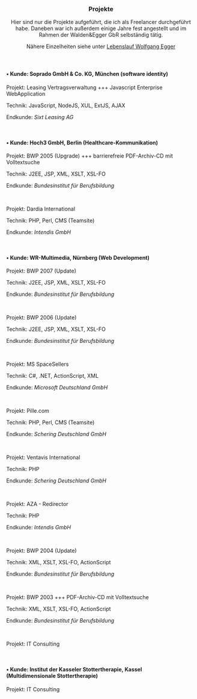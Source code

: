 <div class='content'>
    <article>
        <section class='hidden' id='sec_projects'>
            <header>
                <h1>
                    <a id='#projects'>Projekte</a>
                </h1>
                <p>
                Hier sind nur die Projekte aufgeführt, die ich als
                Freelancer durchgeführt habe. Daneben war ich außerdem einige
                Jahre fest angestellt und im Rahmen der Walden&Egger GbR
                selbständig tätig.
                </p>
                <p>
                    Nähere Einzelheiten siehe unter <a
                        href="http://www.framlin.info/cv" target="_blank">Lebenslauf
                    Wolfgang Egger</a>
                </p>
            </header>
            <div class="customers">
                <h4>
                    &bull;&nbsp;Kunde:&nbsp;<span class="customer_firm">Soprado GmbH & Co. KG</span>,&nbsp;<span
                        class="customer_place">München</span><span
                        class="customer_description">&nbsp;(software identity)</span>
                </h4>
                <div class="customer_project">
                    <span class="invisible">Projekt: </span><span class="project_name">Leasing Vertragsverwaltung +++ Javascript Enterprise WebApplication</span>
                    <p class="project_skills">Technik: JavaScript, NodeJS, XUL, ExtJS, AJAX</p>
                    <p class="project_endcustomer">
                        Endkunde: <em>Sixt Leasing AG</em>
                    </p>
                </div>
					<span class="invisible">
						<p>&nbsp;</p>
					</span>
            </div>
            <div class="customers">
                <h4>
                    &bull;&nbsp;Kunde:&nbsp;<span class="customer_firm">Hoch3 GmbH</span>,&nbsp;<span
                        class="customer_place">Berlin</span><span
                        class="customer_description">&nbsp;(Healthcare-Kommunikation)</span>
                </h4>
                <div class="customer_project">
                    <span class="invisible">Projekt: </span><span class="project_name">BWP
							2005 (Upgrade) +++ barrierefreie PDF-Archiv-CD mit Volltextsuche</span>
                    <p class="project_skills">Technik: J2EE, JSP, XML, XSLT,
                        XSL-FO</p>
                    <p class="project_endcustomer">
                        Endkunde: <em>Bundesinstitut für Berufsbildung</em>
                    </p>
                </div>
					<span class="invisible">
						<p>&nbsp;</p>
					</span>
                <div class="customer_project">
                    <span class="invisible">Projekt: </span><span class="project_name"
                        >Dardia	International</span>
                    <p class="project_skills">Technik: PHP, Perl, CMS (Teamsite)</p>
                    <p class="project_endcustomer">
                        Endkunde: <em>Intendis GmbH</em>
                    </p>
                </div>
					<span class="invisible">
						<p>&nbsp;</p>
					</span>
            </div>
            <div class="customers">
                <h4>
                    &bull;&nbsp;Kunde:&nbsp;<span class="customer_firm">WR-Multimedia</span>,&nbsp;<span
                        class="customer_place">Nürnberg</span><span
                        class="customer_description">&nbsp;(Web Development)</span>
                </h4>
                <div class="customer_project">
                    <span class="invisible">Projekt: </span><span class="project_name">BWP
							2007 (Update)</span>
                    <p class="project_skills">Technik: J2EE, JSP, XML, XSLT,
                        XSL-FO</p>
                    <p class="project_endcustomer">
                        Endkunde: <em>Bundesinstitut für Berufsbildung</em>
                    </p>
                </div>
					<span class="invisible">
						<p>&nbsp;</p>
					</span>
                <div class="customer_project">
                    <span class="invisible">Projekt: </span><span class="project_name">BWP
							2006 (Update)</span>
                    <p class="project_skills">Technik: J2EE, JSP, XML, XSLT,
                        XSL-FO</p>
                    <p class="project_endcustomer">
                        Endkunde: <em>Bundesinstitut für Berufsbildung</em>
                    </p>
                </div>
					<span class="invisible">
						<p>&nbsp;</p>
					</span>
                <div class="customer_project">
                    <span class="invisible">Projekt: </span><span class="project_name">MS
							SpaceSellers</span>
                    <p class="project_skills">Technik: C#, .NET, ActionScript, XML</p>
                    <p class="project_endcustomer">
                        Endkunde: <em>Microsoft Deutschland GmbH</em>
                    </p>
                </div>
					<span class="invisible">
						<p>&nbsp;</p>
					</span>
                <div class="customer_project">
                    <span class="invisible">Projekt: </span><span class="project_name">Pille.com</span>
                    <p class="project_skills">Technik: PHP, Perl, CMS (Teamsite)</p>
                    <p class="project_endcustomer">
                        Endkunde: <em>Schering Deutschland GmbH</em>
                    </p>
                </div>
					<span class="invisible">
						<p>&nbsp;</p>
					</span>
                <div class="customer_project">
                    <span class="invisible">Projekt: </span><span class="project_name">Ventavis
							International</span>
                    <p class="project_skills">Technik: PHP</p>
                    <p class="project_endcustomer">
                        Endkunde: <em>Schering Deutschland GmbH</em>
                    </p>
                </div>
					<span class="invisible">
						<p>&nbsp;</p>
					</span>
                <div class="customer_project">
                    <span class="invisible">Projekt: </span><span class="project_name">AZA
							- Redirector</span>
                    <p class="project_skills">Technik: PHP</p>
                    <p class="project_endcustomer">
                        Endkunde: <em>Intendis GmbH</em>
                    </p>
                </div>
					<span class="invisible">
						<p>&nbsp;</p>
					</span>
                <div class="customer_project">
                    <span class="invisible">Projekt: </span><span class="project_name">BWP
							2004 (Update)</span>
                    <p class="project_skills">Technik: XML, XSLT, XSL-FO,
                        ActionScript</p>
                    <p class="project_endcustomer">
                        Endkunde: <em>Bundesinstitut für Berufsbildung</em>
                    </p>
                </div>
					<span class="invisible">
						<p>&nbsp;</p>
					</span>
                <div class="customer_project">
                    <span class="invisible">Projekt: </span><span class="project_name">BWP
							2003 +++ PDF-Archiv-CD mit Volltextsuche</span>
                    <p class="project_skills">Technik: XML, XSLT, XSL-FO,
                        ActionScript</p>
                    <p class="project_endcustomer">
                        Endkunde: <em>Bundesinstitut für Berufsbildung</em>
                    </p>
                </div>
					<span class="invisible">
						<p>&nbsp;</p>
					</span>
                <div class="customer_project">
                    <span class="invisible">Projekt: </span><span class="project_name">IT
							Consulting</span>
                </div>
					<span class="invisible">
						<p>&nbsp;</p>
					</span>
            </div>
            <div class="customers">
                <h4>
                    &bull;&nbsp;Kunde:&nbsp;<span class="customer_firm">Institut der
							Kasseler Stottertherapie</span>,&nbsp;<span class="customer_place">Kassel</span><span
                        class="customer_description"><br/>(Multidimensionale
							Stottertherapie)</span>
                </h4>
                <div class="customer_project">
                    <span class="invisible">Projekt: </span><span class="project_name">IT
							Consulting</span>
                </div>
					<span class="invisible">
						<p>&nbsp;</p>
					</span>
            </div>
        </section>
    </article>
</div>

